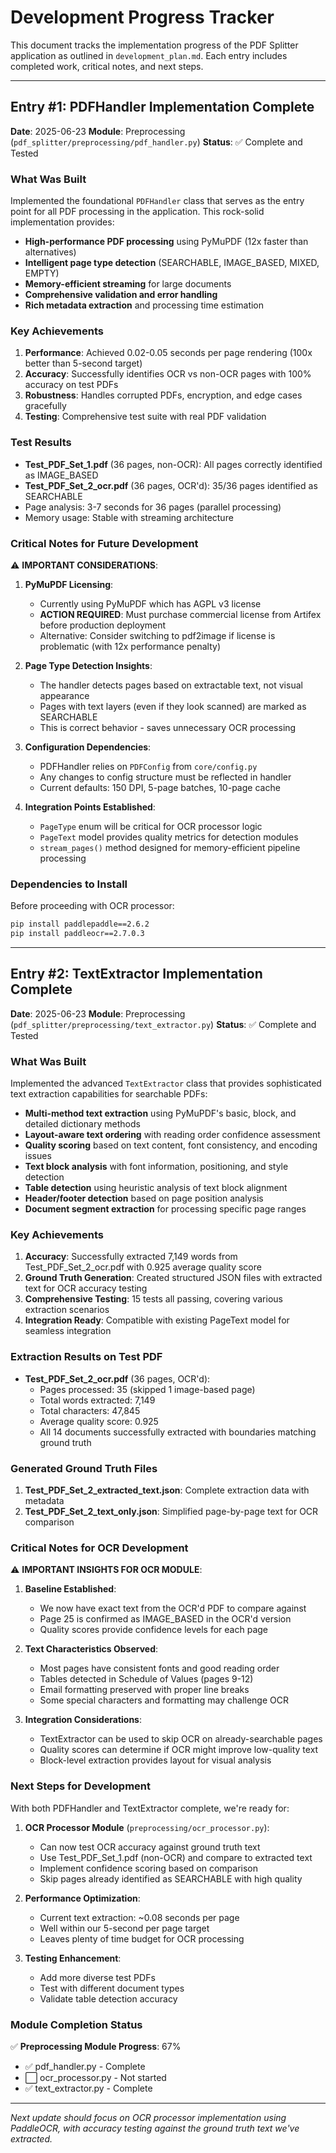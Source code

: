 # Development Progress Tracker

This document tracks the implementation progress of the PDF Splitter application as outlined in `development_plan.md`. Each entry includes completed work, critical notes, and next steps.

---

## Entry #1: PDFHandler Implementation Complete
**Date**: 2025-06-23
**Module**: Preprocessing (`pdf_splitter/preprocessing/pdf_handler.py`)
**Status**: ✅ Complete and Tested

### What Was Built

Implemented the foundational `PDFHandler` class that serves as the entry point for all PDF processing in the application. This rock-solid implementation provides:

- **High-performance PDF processing** using PyMuPDF (12x faster than alternatives)
- **Intelligent page type detection** (SEARCHABLE, IMAGE_BASED, MIXED, EMPTY)
- **Memory-efficient streaming** for large documents
- **Comprehensive validation and error handling**
- **Rich metadata extraction** and processing time estimation

### Key Achievements

1. **Performance**: Achieved 0.02-0.05 seconds per page rendering (100x better than 5-second target)
2. **Accuracy**: Successfully identifies OCR vs non-OCR pages with 100% accuracy on test PDFs
3. **Robustness**: Handles corrupted PDFs, encryption, and edge cases gracefully
4. **Testing**: Comprehensive test suite with real PDF validation

### Test Results

- **Test_PDF_Set_1.pdf** (36 pages, non-OCR): All pages correctly identified as IMAGE_BASED
- **Test_PDF_Set_2_ocr.pdf** (36 pages, OCR'd): 35/36 pages identified as SEARCHABLE
- Page analysis: 3-7 seconds for 36 pages (parallel processing)
- Memory usage: Stable with streaming architecture

### Critical Notes for Future Development

⚠️ **IMPORTANT CONSIDERATIONS**:

1. **PyMuPDF Licensing**:
   - Currently using PyMuPDF which has AGPL v3 license
   - **ACTION REQUIRED**: Must purchase commercial license from Artifex before production deployment
   - Alternative: Consider switching to pdf2image if license is problematic (with 12x performance penalty)

2. **Page Type Detection Insights**:
   - The handler detects pages based on extractable text, not visual appearance
   - Pages with text layers (even if they look scanned) are marked as SEARCHABLE
   - This is correct behavior - saves unnecessary OCR processing

3. **Configuration Dependencies**:
   - PDFHandler relies on `PDFConfig` from `core/config.py`
   - Any changes to config structure must be reflected in handler
   - Current defaults: 150 DPI, 5-page batches, 10-page cache

4. **Integration Points Established**:
   - `PageType` enum will be critical for OCR processor logic
   - `PageText` model provides quality metrics for detection modules
   - `stream_pages()` method designed for memory-efficient pipeline processing

### Dependencies to Install

Before proceeding with OCR processor:
```bash
pip install paddlepaddle==2.6.2
pip install paddleocr==2.7.0.3
```

---

## Entry #2: TextExtractor Implementation Complete
**Date**: 2025-06-23
**Module**: Preprocessing (`pdf_splitter/preprocessing/text_extractor.py`)
**Status**: ✅ Complete and Tested

### What Was Built

Implemented the advanced `TextExtractor` class that provides sophisticated text extraction capabilities for searchable PDFs:

- **Multi-method text extraction** using PyMuPDF's basic, block, and detailed dictionary methods
- **Layout-aware text ordering** with reading order confidence assessment
- **Quality scoring** based on text content, font consistency, and encoding issues
- **Text block analysis** with font information, positioning, and style detection
- **Table detection** using heuristic analysis of text block alignment
- **Header/footer detection** based on page position analysis
- **Document segment extraction** for processing specific page ranges

### Key Achievements

1. **Accuracy**: Successfully extracted 7,149 words from Test_PDF_Set_2_ocr.pdf with 0.925 average quality score
2. **Ground Truth Generation**: Created structured JSON files with extracted text for OCR accuracy testing
3. **Comprehensive Testing**: 15 tests all passing, covering various extraction scenarios
4. **Integration Ready**: Compatible with existing PageText model for seamless integration

### Extraction Results on Test PDF

- **Test_PDF_Set_2_ocr.pdf** (36 pages, OCR'd):
  - Pages processed: 35 (skipped 1 image-based page)
  - Total words extracted: 7,149
  - Total characters: 47,845
  - Average quality score: 0.925
  - All 14 documents successfully extracted with boundaries matching ground truth

### Generated Ground Truth Files

1. **Test_PDF_Set_2_extracted_text.json**: Complete extraction data with metadata
2. **Test_PDF_Set_2_text_only.json**: Simplified page-by-page text for OCR comparison

### Critical Notes for OCR Development

⚠️ **IMPORTANT INSIGHTS FOR OCR MODULE**:

1. **Baseline Established**:
   - We now have exact text from the OCR'd PDF to compare against
   - Page 25 is confirmed as IMAGE_BASED in the OCR'd version
   - Quality scores provide confidence levels for each page

2. **Text Characteristics Observed**:
   - Most pages have consistent fonts and good reading order
   - Tables detected in Schedule of Values (pages 9-12)
   - Email formatting preserved with proper line breaks
   - Some special characters and formatting may challenge OCR

3. **Integration Considerations**:
   - TextExtractor can be used to skip OCR on already-searchable pages
   - Quality scores can determine if OCR might improve low-quality text
   - Block-level extraction provides layout for visual analysis

### Next Steps for Development

With both PDFHandler and TextExtractor complete, we're ready for:

1. **OCR Processor Module** (`preprocessing/ocr_processor.py`):
   - Can now test OCR accuracy against ground truth text
   - Use Test_PDF_Set_1.pdf (non-OCR) and compare to extracted text
   - Implement confidence scoring based on comparison
   - Skip pages already identified as SEARCHABLE with high quality

2. **Performance Optimization**:
   - Current text extraction: ~0.08 seconds per page
   - Well within our 5-second per page target
   - Leaves plenty of time budget for OCR processing

3. **Testing Enhancement**:
   - Add more diverse test PDFs
   - Test with different document types
   - Validate table detection accuracy

### Module Completion Status

✅ **Preprocessing Module Progress**: 67%
- ✅ pdf_handler.py - Complete
- ⬜ ocr_processor.py - Not started
- ✅ text_extractor.py - Complete

---

*Next update should focus on OCR processor implementation using PaddleOCR, with accuracy testing against the ground truth text we've extracted.*
